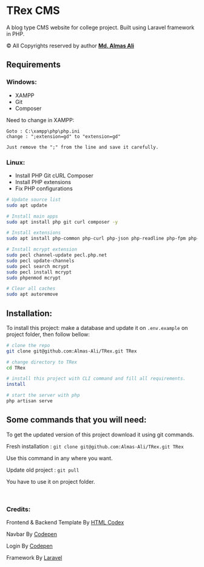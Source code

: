 # TRex CMS

A blog type CMS website for college project. Built using Laravel framework in PHP.

© All Copyrights reserved by author **[Md. Almas Ali][1]**

## Requirements
    
### Windows:

- XAMPP
- Git
- Composer


Need to change in XAMPP: 

    Goto : C:\xampp\php\php.ini
    change : ";extension=gd" to "extension=gd"

    Just remove the ";" from the line and save it carefully.


### Linux:

- Install PHP Git cURL Composer
- Install PHP extensions
- Fix PHP configurations


```bash
# Update source list
sudo apt update

# Install main apps
sudo apt install php git curl composer -y

# Install extensions
sudo apt install php-common php-curl php-json php-readline php-fpm php-cli php-xml php-zip php-mbstring php-gd build-essential php-pear php-dev libmcrypt-dev -y

# Install mcrypt extension
sudo pecl channel-update pecl.php.net
sudo pecl update-channels
sudo pecl search mcrypt
sudo pecl install mcrypt
sudo phpenmod mcrypt

# Clear all caches
sudo apt autoremove
```


## Installation:

To install this project:
make a database and update it on `.env.example` on project folder, then follow bellow:

```bash
# clone the repo
git clone git@github.com:Almas-Ali/TRex.git TRex

# change directory to TRex
cd TRex

# install this project with CLI command and fill all requirements.
install

# start the server with php
php artisan serve
```

## Some commands that you will need:

To get the updated version of this project download it using git commands. <br>

Fresh installation : `git clone git@github.com:Almas-Ali/TRex.git TRex`

Use this command in any where you want.

Update old project : `git pull`

You have to use it on project folder.




<br>

### Credits:
<p>Frontend & Backend Template By <a href="https://htmlcodex.com">HTML Codex</a></p>
<p>Navbar By <a href="https://codepen.io/acarlie/pen/JjPKmmV">Codepen</a></p>
<p>Login By <a href="https://codepen.io/KY64/pen/jJdwBp">Codepen</a></p>
<p>Framework By <a href="https://laravel.com">Laravel</a></p>


[1]: <https://github.com/Almas-Ali> "Md. Almas Ali Github"

